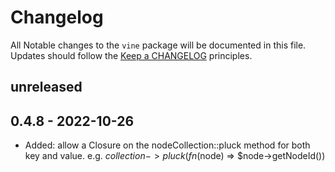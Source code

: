 # Changelog
All Notable changes to the `vine` package will be documented in this file. Updates should follow the [Keep a CHANGELOG](http://keepachangelog.com/)
principles.

## unreleased

## 0.4.8 - 2022-10-26
- Added: allow a Closure on the nodeCollection::pluck method for both key and value. e.g. $collection->pluck(fn($node) => $node->getNodeId())

